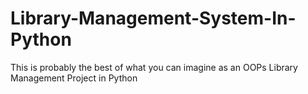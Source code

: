 # Library-Management-System-In-Python
This is probably the best of what you can imagine as an OOPs Library Management Project in Python

